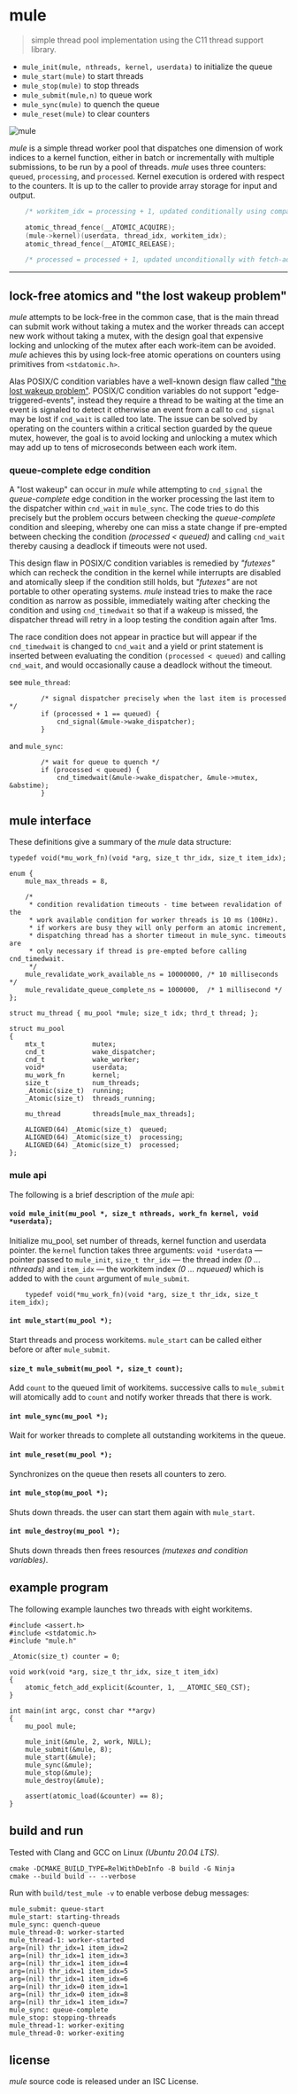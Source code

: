 # mule

> simple thread pool implementation using the C11 thread support library.

 - `mule_init(mule, nthreads, kernel, userdata)` to initialize the queue
 - `mule_start(mule)` to start threads
 - `mule_stop(mule)` to stop threads
 - `mule_submit(mule,n)` to queue work
 - `mule_sync(mule)` to quench the queue
 - `mule_reset(mule)` to clear counters

![mule](diagram.svg)

_mule_ is a simple thread worker pool that dispatches one dimension of work
indices to a kernel function, either in batch or incrementally with multiple
submissions, to be run by a pool of threads. _mule_ uses three counters:
`queued`, `processing`, and `processed`. Kernel execution is ordered with
respect to the counters. It is up to the caller to provide array storage for
input and output.

```c
    /* workitem_idx = processing + 1, updated conditionally using compare-and-swap */

    atomic_thread_fence(__ATOMIC_ACQUIRE);
    (mule->kernel)(userdata, thread_idx, workitem_idx);
    atomic_thread_fence(__ATOMIC_RELEASE);

    /* processed = processed + 1, updated unconditionally with fetch-add */
```

---

## lock-free atomics and "the lost wakeup problem"

_mule_ attempts to be lock-free in the common case, that is the main thread
can submit work without taking a mutex and the worker threads can accept new
work without taking a mutex, with the design goal that expensive locking and
unlocking of the mutex after each work-item can be avoided. _mule_ achieves
this by using lock-free atomic operations on counters using primitives from
`<stdatomic.h>`.

Alas POSIX/C condition variables have a well-known design flaw called
["the lost wakeup problem"](https://docs.oracle.com/cd/E19455-01/806-5257/sync-30/index.html).
POSIX/C condition variables do not support "edge-triggered-events", instead
they require a thread to be waiting at the time an event is signaled to
detect it otherwise an event from a call to `cnd_signal` may be lost if
`cnd_wait` is called too late. The issue can be solved by operating on the
counters within a critical section guarded by the queue mutex, however, the
goal is to avoid locking and unlocking a mutex which may add up to tens of
microseconds between each work item.

### queue-complete edge condition

A "lost wakeup" can occur in _mule_ while attempting to `cnd_signal` the
_queue-complete_ edge condition in the worker processing the last item to
the dispatcher within `cnd_wait` in `mule_sync`. The code tries to do this
precisely but the problem occurs between checking the _queue-complete_
condition and sleeping, whereby one can miss a state change if pre-empted
between checking the condition _(processed < queued)_ and calling `cnd_wait`
thereby causing a deadlock if timeouts were not used.

This design flaw in POSIX/C condition variables is remedied by _"futexes"_
which can recheck the condition in the kernel while interrupts are disabled
and atomically sleep if the condition still holds, but _"futexes"_ are not
portable to other operating systems. _mule_ instead tries to make the race
condition as narrow as possible, immediately waiting after checking the
condition and using `cnd_timedwait` so that if a wakeup is missed, the
dispatcher thread will retry in a loop testing the condition again after 1ms.

The race condition does not appear in practice but will appear if the
`cnd_timedwait` is changed to `cnd_wait` and a yield or print statement is
inserted between evaluating the condition `(processed < queued)` and calling
`cnd_wait`, and would occasionally cause a deadlock without the timeout.

see `mule_thread`:
```
        /* signal dispatcher precisely when the last item is processed */
        if (processed + 1 == queued) {
            cnd_signal(&mule->wake_dispatcher);
        }
```

and `mule_sync`:
```
        /* wait for queue to quench */
        if (processed < queued) {
            cnd_timedwait(&mule->wake_dispatcher, &mule->mutex, &abstime);
        }
```

## mule interface

These definitions give a summary of the _mule_ data structure:

```
typedef void(*mu_work_fn)(void *arg, size_t thr_idx, size_t item_idx);

enum {
    mule_max_threads = 8,

    /*
     * condition revalidation timeouts - time between revalidation of the
     * work available condition for worker threads is 10 ms (100Hz).
     * if workers are busy they will only perform an atomic increment,
     * dispatching thread has a shorter timeout in mule_sync. timeouts are
     * only necessary if thread is pre-empted before calling cnd_timedwait.
     */
    mule_revalidate_work_available_ns = 10000000, /* 10 milliseconds */
    mule_revalidate_queue_complete_ns = 1000000,  /* 1 millisecond */
};

struct mu_thread { mu_pool *mule; size_t idx; thrd_t thread; };

struct mu_pool
{
    mtx_t            mutex;
    cnd_t            wake_dispatcher;
    cnd_t            wake_worker;
    void*            userdata;
    mu_work_fn       kernel;
    size_t           num_threads;
    _Atomic(size_t)  running;
    _Atomic(size_t)  threads_running;

    mu_thread        threads[mule_max_threads];

    ALIGNED(64) _Atomic(size_t)  queued;
    ALIGNED(64) _Atomic(size_t)  processing;
    ALIGNED(64) _Atomic(size_t)  processed;
};
```

### mule api

The following is a brief description of the _mule_ api:

#### `void mule_init(mu_pool *, size_t nthreads, work_fn kernel, void *userdata);`

Initialize mu_pool, set number of threads, kernel function and userdata pointer.
the `kernel` function takes three arguments: `void *userdata` — pointer passed
to `mule_init`, `size_t thr_idx` — the thread index _(0 ... nthreads)_
and `item_idx` — the workitem index _(0 ... nqueued)_ which is added to with
the `count` argument of `mule_submit`.

```
    typedef void(*mu_work_fn)(void *arg, size_t thr_idx, size_t item_idx);
```

#### `int mule_start(mu_pool *);`

Start threads and process workitems. `mule_start` can be called either before
or after `mule_submit`.

#### `size_t mule_submit(mu_pool *, size_t count);`

Add `count` to the queued limit of workitems. successive calls to `mule_submit`
will atomically add to `count` and notify worker threads that there is work.

#### `int mule_sync(mu_pool *);`

Wait for worker threads to complete all outstanding workitems in the queue.

#### `int mule_reset(mu_pool *);`

Synchronizes on the queue then resets all counters to zero.

#### `int mule_stop(mu_pool *);`

Shuts down threads. the user can start them again with `mule_start`.

#### `int mule_destroy(mu_pool *);`

Shuts down threads then frees resources _(mutexes and condition variables)_.


## example program

The following example launches two threads with eight workitems.

```
#include <assert.h>
#include <stdatomic.h>
#include "mule.h"

_Atomic(size_t) counter = 0;

void work(void *arg, size_t thr_idx, size_t item_idx)
{
    atomic_fetch_add_explicit(&counter, 1, __ATOMIC_SEQ_CST);
}

int main(int argc, const char **argv)
{
    mu_pool mule;

    mule_init(&mule, 2, work, NULL);
    mule_submit(&mule, 8);
    mule_start(&mule);
    mule_sync(&mule);
    mule_stop(&mule);
    mule_destroy(&mule);

    assert(atomic_load(&counter) == 8);
}
```

## build and run

Tested with Clang and GCC on Linux _(Ubuntu 20.04 LTS)_.

```
cmake -DCMAKE_BUILD_TYPE=RelWithDebInfo -B build -G Ninja
cmake --build build -- --verbose
```

Run with `build/test_mule -v` to enable verbose debug messages:

```
mule_submit: queue-start
mule_start: starting-threads
mule_sync: quench-queue
mule_thread-0: worker-started
mule_thread-1: worker-started
arg=(nil) thr_idx=1 item_idx=2
arg=(nil) thr_idx=1 item_idx=3
arg=(nil) thr_idx=1 item_idx=4
arg=(nil) thr_idx=1 item_idx=5
arg=(nil) thr_idx=1 item_idx=6
arg=(nil) thr_idx=0 item_idx=1
arg=(nil) thr_idx=0 item_idx=8
arg=(nil) thr_idx=1 item_idx=7
mule_sync: queue-complete
mule_stop: stopping-threads
mule_thread-1: worker-exiting
mule_thread-0: worker-exiting
```

## license

_mule_ source code is released under an ISC License.
